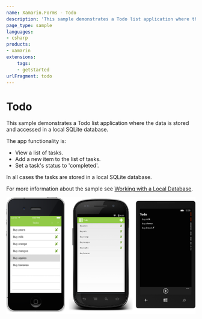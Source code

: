 ```yaml
---
name: Xamarin.Forms - Todo
description: 'This sample demonstrates a Todo list application where the data is stored and accessed in a local SQLite database (get started)'
page_type: sample
languages:
- csharp
products:
- xamarin
extensions:
    tags:
    - getstarted
urlFragment: todo
---
```

# Todo

This sample demonstrates a Todo list application where the data is stored and accessed in a local SQLite database.

The app functionality is:

- View a list of tasks.
- Add a new item to the list of tasks.
- Set a task's status to 'completed'.

In all cases the tasks are stored in a local SQLite database.

For more information about the sample see [Working with a Local Database](https://docs.microsoft.com/xamarin/xamarin-forms/data-cloud/data/databases).

![Todo application screenshot](Screenshots/01All.png "Todo application screenshot")
